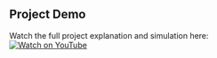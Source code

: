 ##  Project Demo

Watch the full project explanation and simulation here:  
[![Watch on YouTube](https://img.shields.io/badge/Watch-YouTube-red?logo=youtube)](https://www.youtube.com/watch?v=FWvNa8MopXo)
